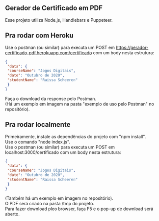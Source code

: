 ## Gerador de Certificado em PDF

Esse projeto utiliza Node.js, Handlebars e Puppeteer.  

## Pra rodar com Heroku

Use o postman (ou similar) para executa um POST em https://gerador-certificado-pdf.herokuapp.com/certificado com um body nesta estrutura:  
```json
{  
 "data": {  
 "courseName": "Jogos Digitais",  
 "date": "Outubro de 2020",  
 "studentName": "Raissa Scheeren"  
 }  
}
```
Faça o download da response pelo Postman.  
(Há um exemplo em imagem na pasta "exemplo de uso pelo Postman" no repositório).  

## Pra rodar localmente

Primeiramente, instale as dependências do projeto com "npm install".  
Use o comando "node index.js".  
Use o postman (ou similar) para executa um POST em localhost:3000/certificado com um body nesta estrutura:  
```json
{  
 "data": {  
 "courseName": "Jogos Digitais",  
 "date": "Outubro de 2020",  
 "studentName": "Raissa Scheeren"  
 }  
}
```
(Também há um exemplo em imagem no repositório).  
O PDF será criado na pasta /tmp do projeto.  
Para fazer download pleo browser, faça F5 e o pop-up de download será aberto.  
